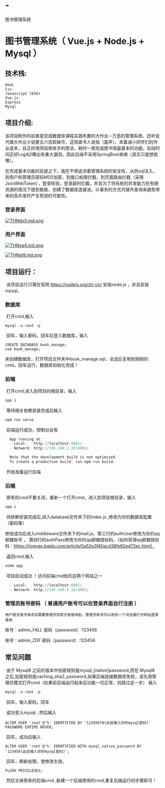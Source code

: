 # -
图书管理系统
#		 图书管理系统（ Vue.js  +  Node.js  +  Mysql ）



##		      技术栈:

```
Html
Css
Javascript (ES6)
Vue.js
Express
Mysql
```

##			项目介绍:

​		该项目制作的初衷是完成数据库课程实践布置的大作业--万恶的管理系统。还听说代做大作业少说要五六百软妹币，这简直令人发指（震声）。本着减小同学们的作业成本，且正好用项目练练手的想法，耗时一周完成图书馆最基本的功能。前段时间正好Log4j2曝出有重大漏洞，因此后端不采用SpringBoot来做（其实只是想偷懒）。		

​		在完成基本功能的前提之下，我在不停追求着管理系统的安全性，从防sql注入，到用户和管理员密码MD5加密，到接口权限拦截，到页面路由拦截（采用JsonWebToken），登录校验，登录超时拦截，并且为了将系统的并发能力在有限资源的情况下提到极致，创建了数据库连接池，以事务的方式代替外查询来避免带来的高并发时产生死锁的可能性。

###		登录界面



[![THNdx0.md.png](https://s4.ax1x.com/2022/01/03/THNdx0.md.png)](https://imgtu.com/i/THNdx0)

###		用户界面

[![THNya4.md.png](https://s4.ax1x.com/2022/01/03/THNya4.md.png)](https://imgtu.com/i/THNya4)



[![THNgi9.md.png](https://s4.ax1x.com/2022/01/03/THNgi9.md.png)](https://imgtu.com/i/THNgi9)

##			项目运行：

​		该项目运行只需在官网 https://nodejs.org/zh-cn/ 安装node.js ，并且安装mysql。

###					数据库

​			打开cmd,输入

```mysql
mysql -u root -p
```

​			回车，输入密码，回车后登入数据库，输入

```mysql
CREATE DATABASE book_manage;
use book_manage;
```

​			来创建数据库，打开项目文件夹中book_manage.sql，全选后复制到刚刚的cmd，回车运行，数据库初始化完成！

###					前端

​				打开cmd,进入到项目的根目录，输入

```powershell
npm i
```

​				等待相关依赖安装完成后输入 

```powershell
npm run serve 
```

​				前端运行成功，控制台会有

```powershell
  App running at:
  - Local:   http://localhost:8081/
  - Network: http://192.168.2.18:8081/

  Note that the development build is not optimized.
  To create a production build, run npm run build.
```

​				开始准备运行后端

###					后端

​				原有的cmd不要关闭，重新一个打开cmd，进入到项目根目录，输入

```powershell
npm i
```

​				待依赖安装完成后,进入database文件夹下的index.js ,修改为你的数据库配置（密码等）

​				修改成功后进入middleware文件夹下的mail.js，第三行的authUser修改为你的qq邮箱账号 ， 第四行的authPass修改为你的qq邮箱授权码。（如何获得qq邮箱授权码：https://jingyan.baidu.com/article/0a52e3f40acd38fe62ed72ec.html）

​				返回cmd,输入

```powershell
node app
```

​				项目启动成功 ！访问前端cmd给的这两个网站之一

```powershell
  - Local:   http://localhost:8081/
  - Network: http://192.168.2.18:8081/
```

###		管理员账号密码  （ 普通用户账号可以在登录界面自行注册 ）

```用户提交借书请求后需要管理员同意才能借阅到，管理员账号可以用另一个浏览器打开网站登录使用```

账号：admin_FALL   密码（password）:123456

账号：admin_ZDF    密码（password）:123456

##		常见问题

​		由于 Mysql8 之前的版本中加密规则是mysql_[native]password,而在 Mysql8 之后,加密规则是caching_sha2_password,如果后端连接数据库失败，请先用管理员模式打开cmd（如果前后端运行起来后功能一切正常，则跳过这一步） 输入

```powershell
mysql -u root -p
```

​		回车，输入密码，回车

​		成功登入mysql , 然后输入

```mysql
ALTER USER 'root'@'%' IDENTIFIED BY '12345678(此处输入你的mysql密码)' PASSWORD EXPIRE NEVER;
```

​		回车，成功后输入

```mysql
ALTER USER 'root'@'%' IDENTIFIED WITH mysql_native_password BY '123456(此处输入你的mysql密码)';
```

​		回车，刷新权限，使修改生效。

```mysql
FLUSH PRIVILEGES;
```

​		然后叉掉原来的后端cmd ,新建一个后端使用的cmd,重复后端运行的步骤即可！

 



